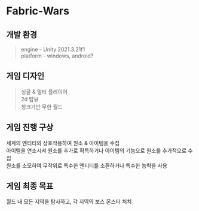 # Fabric-Wars

## 개발 환경
> engine - Unity 2021.3.21f1  
> platform - windows, android?

## 게임 디자인
> 싱글 & 멀티 플레이어  
> 2d 탑뷰  
> 청크기반 무한 월드

## 게임 진행 구상
세계의 엔티티와 상호작용하여 원소 & 아이템을 수집  
아이템을 연소시켜 원소를 추가로 획득하거나 아이템의 기능으로 원소를 추가적으로 수집  
원소를 소모하여 무작위로 특수한 엔티티를 소환하거나 특수한 능력을 사용

## 게임 최종 목표
월드 내 모든 지역을 탐사하고, 각 지역의 보스 몬스터 처치